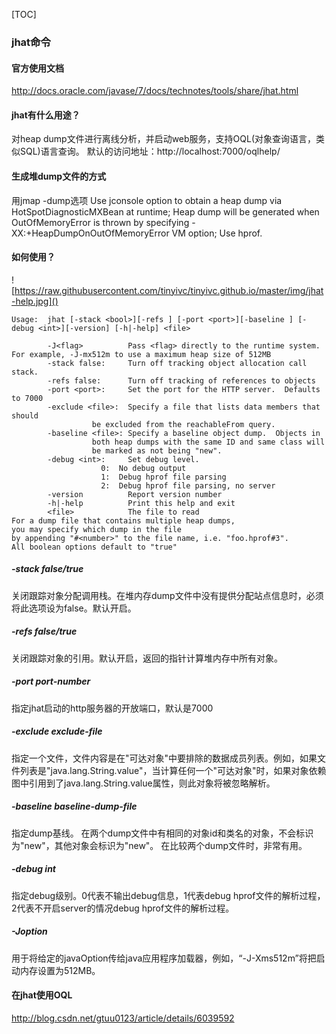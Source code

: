 [TOC]

### jhat命令

#### 官方使用文档

http://docs.oracle.com/javase/7/docs/technotes/tools/share/jhat.html

#### jhat有什么用途？

对heap dump文件进行离线分析，并启动web服务，支持OQL(对象查询语言，类似SQL)语言查询。
默认的访问地址：http://localhost:7000/oqlhelp/

#### 生成堆dump文件的方式

用jmap -dump选项
Use jconsole option to obtain a heap dump via HotSpotDiagnosticMXBean at runtime;
Heap dump will be generated when OutOfMemoryError is thrown by specifying -XX:+HeapDumpOnOutOfMemoryError VM option;
Use hprof.

#### 如何使用？

![https://raw.githubusercontent.com/tinyivc/tinyivc.github.io/master/img/jhat-help.jpg]()

```
Usage:  jhat [-stack <bool>][-refs ] [-port <port>][-baseline ] [-debug <int>][-version] [-h|-help] <file>

        -J<flag>          Pass <flag> directly to the runtime system. For example, -J-mx512m to use a maximum heap size of 512MB
        -stack false:     Turn off tracking object allocation call stack.
        -refs false:      Turn off tracking of references to objects
        -port <port>:     Set the port for the HTTP server.  Defaults to 7000
        -exclude <file>:  Specify a file that lists data members that should
                  be excluded from the reachableFrom query.
        -baseline <file>: Specify a baseline object dump.  Objects in
                  both heap dumps with the same ID and same class will
                  be marked as not being "new".
        -debug <int>:     Set debug level.
                    0:  No debug output
                    1:  Debug hprof file parsing
                    2:  Debug hprof file parsing, no server
        -version          Report version number
        -h|-help          Print this help and exit
        <file>            The file to read
For a dump file that contains multiple heap dumps,
you may specify which dump in the file
by appending "#<number>" to the file name, i.e. "foo.hprof#3".
All boolean options default to "true"
```

##### -stack false/true

关闭跟踪对象分配调用栈。在堆内存dump文件中没有提供分配站点信息时，必须将此选项设为false。默认开启。

##### -refs false/true

关闭跟踪对象的引用。默认开启，返回的指针计算堆内存中所有对象。

##### -port port-number

指定jhat启动的http服务器的开放端口，默认是7000

##### -exclude exclude-file

指定一个文件，文件内容是在"可达对象"中要排除的数据成员列表。例如，如果文件列表是"java.lang.String.value"，当计算任何一个"可达对象"时，如果对象依赖图中引用到了java.lang.String.value属性，则此对象将被忽略解析。

##### -baseline baseline-dump-file

指定dump基线。
在两个dump文件中有相同的对象id和类名的对象，不会标识为"new"，其他对象会标识为"new"。
在比较两个dump文件时，非常有用。

##### -debug int

指定debug级别。0代表不输出debug信息，1代表debug hprof文件的解析过程，2代表不开启server的情况debug hprof文件的解析过程。

##### -Joption

用于将给定的javaOption传给java应用程序加载器，例如，“-J-Xms512m”将把启动内存设置为512MB。

#### 在jhat使用OQL

http://blog.csdn.net/gtuu0123/article/details/6039592





